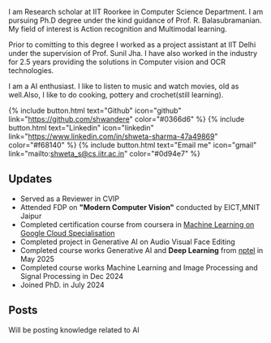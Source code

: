 
I am Research scholar at IIT Roorkee in Computer Science Department. I am pursuing Ph.D degree under the kind guidance of Prof. R. Balasubramanian. My field of interest is Action recognition and Multimodal learning.

Prior to comitting to this degree I worked as a project assistant at IIT Delhi under the supervision of Prof. Sunil Jha. I have also worked in the industry for 2.5 years providing the solutions in Computer vision and OCR technologies. 

I am  a AI enthusiast. I like to listen to music and watch movies, old as well.Also, I like to do cooking, pottery and crochet(still learning).  

{% include button.html text="Github" icon="github" link="https://github.com/shwandere" color="#0366d6" %} {% include button.html text="Linkedin" icon="linkedin" link="https://www.linkedin.com/in/shweta-sharma-47a49869" color="#f68140" %} {% include button.html text="Email me" icon="gmail" link="mailto:shweta_s@cs.iitr.ac.in" color="#0d94e7" %} 

## Updates

- Served as a Reviewer in CVIP
- Attended FDP on **"Modern Computer Vision"** conducted by EICT,MNIT Jaipur
- Completed certification course from coursera in [Machine Learning on Google Cloud Specialisation](https://www.coursera.org/specializations/machine-learning-tensorflow-gcp)
- Completed project in Generative AI on Audio Visual Face Editing
- Completed course works Generative AI and **Deep Learning** from [nptel](https://swayam.gov.in/) in May 2025
- Completed course works Machine Learning and Image Processing and Signal Processing in Dec 2024
- Joined PhD. in July 2024

## Posts

Will be posting knowledge related to AI
